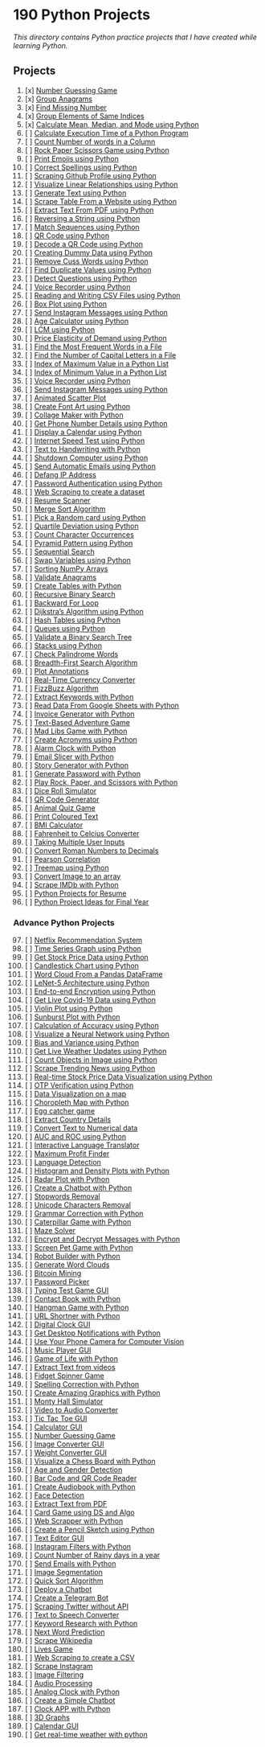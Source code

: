 # 190 Python Projects

_This directory contains Python practice projects that I have created while learning Python._

## Projects

1. [x] [Number Guessing Game](1_Number_guessing_game.py)
2. [x] [Group Anagrams](2_Group_Anagrams.py)
3. [x] [Find Missing Number](3_Find_missing_number.py)
4. [x] [Group Elements of Same Indices](4_Group_elements_of_same_indeces.py)
5. [x] [Calculate Mean, Median, and Mode using Python](5_Calculate_Mean_Median_Mode.py)
6. [ ] [Calculate Execution Time of a Python Program](/)
7. [ ] [Count Number of words in a Column](/)
8. [ ] [Rock Paper Scissors Game using Python](/)
9. [ ] [Print Emojis using Python](/)
10. [ ] [Correct Spellings using Python](/)
11. [ ] [Scraping Github Profile using Python](/)
12. [ ] [Visualize Linear Relationships using Python](/)
13. [ ] [Generate Text using Python](/)
14. [ ] [Scrape Table From a Website using Python](/)
15. [ ] [Extract Text From PDF using Python](/)
16. [ ] [Reversing a String using Python](/)
17. [ ] [Match Sequences using Python](/)
18. [ ] [QR Code using Python](/)
19. [ ] [Decode a QR Code using Python](/)
20. [ ] [Creating Dummy Data using Python](/)
21. [ ] [Remove Cuss Words using Python](/)
22. [ ] [Find Duplicate Values using Python](/)
23. [ ] [Detect Questions using Python](/)
24. [ ] [Voice Recorder using Python](/)
25. [ ] [Reading and Writing CSV Files using Python](/)
26. [ ] [Box Plot using Python](/)
27. [ ] [Send Instagram Messages using Python](/)
28. [ ] [Age Calculator using Python](/)
29. [ ] [LCM using Python](/)
30. [ ] [Price Elasticity of Demand using Python](/)
31. [ ] [Find the Most Frequent Words in a File](/)
32. [ ] [Find the Number of Capital Letters in a File](/)
33. [ ] [Index of Maximum Value in a Python List](/)
34. [ ] [Index of Minimum Value in a Python List](/)
35. [ ] [Voice Recorder using Python](/)
36. [ ] [Send Instagram Messages using Python](/)
37. [ ] [Animated Scatter Plot](/)
38. [ ] [Create Font Art using Python](/)
39. [ ] [Collage Maker with Python](/)
40. [ ] [Get Phone Number Details using Python](/)
41. [ ] [Display a Calendar using Python](/)
42. [ ] [Internet Speed Test using Python](/)
43. [ ] [Text to Handwriting with Python](/)
44. [ ] [Shutdown Computer using Python](/)
45. [ ] [Send Automatic Emails using Python](/)
46. [ ] [Defang IP Address](/)
47. [ ] [Password Authentication using Python](/)
48. [ ] [Web Scraping to create a dataset](/)
49. [ ] [Resume Scanner](/)
50. [ ] [Merge Sort Algorithm](/)
51. [ ] [Pick a Random card using Python](/)
52. [ ] [Quartile Deviation using Python](/)
53. [ ] [Count Character Occurrences](/)
54. [ ] [Pyramid Pattern using Python](/)
55. [ ] [Sequential Search](/)
56. [ ] [Swap Variables using Python](/)
57. [ ] [Sorting NumPy Arrays](/)
58. [ ] [Validate Anagrams](/)
59. [ ] [Create Tables with Python](/)
60. [ ] [Recursive Binary Search](/)
61. [ ] [Backward For Loop](/)
62. [ ] [Dijkstra’s Algorithm using Python](/)
63. [ ] [Hash Tables using Python](/)
64. [ ] [Queues using Python](/)
65. [ ] [Validate a Binary Search Tree](/)
66. [ ] [Stacks using Python](/)
67. [ ] [Check Palindrome Words](/)
68. [ ] [Breadth-First Search Algorithm](/)
69. [ ] [Plot Annotations](/)
70. [ ] [Real-Time Currency Converter](/)
71. [ ] [FizzBuzz Algorithm](/)
72. [ ] [Extract Keywords with Python](/)
73. [ ] [Read Data From Google Sheets with Python](/)
74. [ ] [Invoice Generator with Python](/)
75. [ ] [Text-Based Adventure Game](/)
76. [ ] [Mad Libs Game with Python](/)
77. [ ] [Create Acronyms using Python](/)
78. [ ] [Alarm Clock with Python](/)
79. [ ] [Email Slicer with Python](/)
80. [ ] [Story Generator with Python](/)
81. [ ] [Generate Password with Python](/)
82. [ ] [Play Rock, Paper, and Scissors with Python](/)
83. [ ] [Dice Roll Simulator](/)
84. [ ] [QR Code Generator](/)
85. [ ] [Animal Quiz Game](/)
86. [ ] [Print Coloured Text](/)
87. [ ] [BMI Calculator](/)
88. [ ] [Fahrenheit to Celcius Converter](/)
89. [ ] [Taking Multiple User Inputs](/)
90. [ ] [Convert Roman Numbers to Decimals](/)
91. [ ] [Pearson Correlation](/)
92. [ ] [Treemap using Python](/)
93. [ ] [Convert Image to an array](/)
94. [ ] [Scrape IMDb with Python](/)
95. [ ] [Python Projects for Resume](/)
96. [ ] [Python Project Ideas for Final Year](/)

### Advance Python Projects

97. [ ] [Netflix Recommendation System](/)
98. [ ] [Time Series Graph using Python](/)
99. [ ] [Get Stock Price Data using Python](/)
100. [ ] [Candlestick Chart using Python](/)
101. [ ] [Word Cloud From a Pandas DataFrame](/)
102. [ ] [LeNet-5 Architecture using Python](/)
103. [ ] [End-to-end Encryption using Python](/)
104. [ ] [Get Live Covid-19 Data using Python](/)
105. [ ] [Violin Plot using Python](/)
106. [ ] [Sunburst Plot with Python](/)
107. [ ] [Calculation of Accuracy using Python](/)
108. [ ] [Visualize a Neural Network using Python](/)
109. [ ] [Bias and Variance using Python](/)
110. [ ] [Get Live Weather Updates using Python](/)
111. [ ] [Count Objects in Image using Python](/)
112. [ ] [Scrape Trending News using Python](/)
113. [ ] [Real-time Stock Price Data Visualization using Python](/)
114. [ ] [OTP Verification using Python](/)
115. [ ] [Data Visualization on a map](/)
116. [ ] [Choropleth Map with Python](/)
117. [ ] [Egg catcher game](/)
118. [ ] [Extract Country Details](/)
119. [ ] [Convert Text to Numerical data](/)
120. [ ] [AUC and ROC using Python](/)
121. [ ] [Interactive Language Translator](/)
122. [ ] [Maximum Profit Finder](/)
123. [ ] [Language Detection](/)
124. [ ] [Histogram and Density Plots with Python](/)
125. [ ] [Radar Plot with Python](/)
126. [ ] [Create a Chatbot with Python](/)
127. [ ] [Stopwords Removal](/)
128. [ ] [Unicode Characters Removal](/)
129. [ ] [Grammar Correction with Python](/)
130. [ ] [Caterpillar Game with Python](/)
131. [ ] [Maze Solver](/)
132. [ ] [Encrypt and Decrypt Messages with Python](/)
133. [ ] [Screen Pet Game with Python](/)
134. [ ] [Robot Builder with Python](/)
135. [ ] [Generate Word Clouds](/)
136. [ ] [Bitcoin Mining](/)
137. [ ] [Password Picker](/)
138. [ ] [Typing Test Game GUI](/)
139. [ ] [Contact Book with Python](/)
140. [ ] [Hangman Game with Python](/)
141. [ ] [URL Shortner with Python](/)
142. [ ] [Digital Clock GUI](/)
143. [ ] [Get Desktop Notifications with Python](/)
144. [ ] [Use Your Phone Camera for Computer Vision](/)
145. [ ] [Music Player GUI](/)
146. [ ] [Game of Life with Python](/)
147. [ ] [Extract Text from videos](/)
148. [ ] [Fidget Spinner Game](/)
149. [ ] [Spelling Correction with Python](/)
150. [ ] [Create Amazing Graphics with Python](/)
151. [ ] [Monty Hall Simulator](/)
152. [ ] [Video to Audio Converter](/)
153. [ ] [Tic Tac Toe GUI](/)
154. [ ] [Calculator GUI](/)
155. [ ] [Number Guessing Game](/)
156. [ ] [Image Converter GUI](/)
157. [ ] [Weight Converter GUI](/)
158. [ ] [Visualize a Chess Board with Python](/)
159. [ ] [Age and Gender Detection](/)
160. [ ] [Bar Code and QR Code Reader](/)
161. [ ] [Create Audiobook with Python](/)
162. [ ] [Face Detection](/)
163. [ ] [Extract Text from PDF](/)
164. [ ] [Card Game using DS and Algo](/)
165. [ ] [Web Scrapper with Python](/)
166. [ ] [Create a Pencil Sketch using Python](/)
167. [ ] [Text Editor GUI](/)
168. [ ] [Instagram Filters with Python](/)
169. [ ] [Count Number of Rainy days in a year](/)
170. [ ] [Send Emails with Python](/)
171. [ ] [Image Segmentation](/)
172. [ ] [Quick Sort Algorithm](/)
173. [ ] [Deploy a Chatbot](/)
174. [ ] [Create a Telegram Bot](/)
175. [ ] [Scraping Twitter without API](/)
176. [ ] [Text to Speech Converter](/)
177. [ ] [Keyword Research with Python](/)
178. [ ] [Next Word Prediction](/)
179. [ ] [Scrape Wikipedia](/)
180. [ ] [Lives Game](/)
181. [ ] [Web Scraping to create a CSV](/)
182. [ ] [Scrape Instagram](/)
183. [ ] [Image Filtering](/)
184. [ ] [Audio Processing](/)
185. [ ] [Analog Clock with Python](/)
186. [ ] [Create a Simple Chatbot](/)
187. [ ] [Clock APP with Python](/)
188. [ ] [3D Graphs](/)
189. [ ] [Calendar GUI](/)
190. [ ] [Get real-time weather with python](/)
